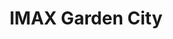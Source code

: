 ---
title:  "IMAX Garden City"
category: Kenya
blog-image: assets/images/indoor/movienight.jpg
intro:
---